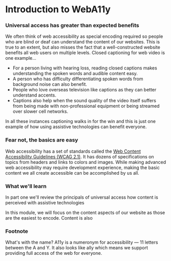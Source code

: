 # Introduction to WebA11y

### Universal access has greater than expected benefits

We often think of web accessibility as special encoding required so people who are blind or deaf can understand the content of our websites. This is true to an extent, but also misses the fact that a well-constructed website benefits all web users on multiple levels. Closed captioning for web video is one example...

* For a person living with hearing loss, reading closed captions makes understanding the spoken words and audible content easy.
* A person who has difficulty differentiating spoken words from background noise can also benefit.
* People who love overseas television like captions as they can better understand accents.
* Captions also help when the sound quality of the video itself suffers from being made with non-professional equipment or being streamed over slower cell networks.

In all these instances captioning walks in for the win and this is just one example of how using assistive technologies can benefit everyone. 

### **Fear not, the basics are easy**

Web accessibility has a set of standards called the [Web Content Accessibility Guidelines \(WCAG 2.1\)](https://www.w3.org/TR/WCAG21/). It has dozens of specifications on topics from headers and links to colors and images. While making advanced web accessibility may require development experience, making the basic content we all create accessible can be accomplished by us all.

### What we'll learn

In part one we'll review the principals of universal access  how content is perceived with assistive technologies

In this module, we will focus on the content aspects of our website as those are the easiest to encode. Content is also 

### Footnote

What's with the name? A11y is a numeronym for accessibility — 11 letters between the A and Y. It also looks like ally which means we support providing full access of the web for everyone.

